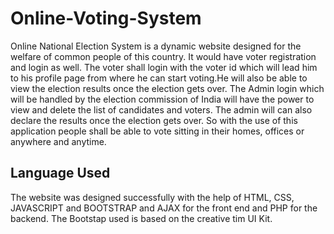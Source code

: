 # Online-Voting-System
Online National Election System is a dynamic website designed for the 
welfare of common people of this country. It would have voter registration 
and login as well. The voter shall login with the voter id which will lead 
him to his profile page from where he can start voting.He will also be able 
to view the election results once the election gets over. The Admin login 
which will be handled by the election commission of India will have the 
power to view and delete the list of candidates and voters. The admin will 
can also declare the results once the election gets over. So with the use 
of this application people shall be able to vote sitting in their homes, 
offices or anywhere and anytime. 
 

## Language Used
The website was designed successfully with the help of HTML, CSS, 
JAVASCRIPT and BOOTSTRAP and AJAX for the front end and PHP 
for the backend. The Bootstap used is based on the creative tim UI Kit.

